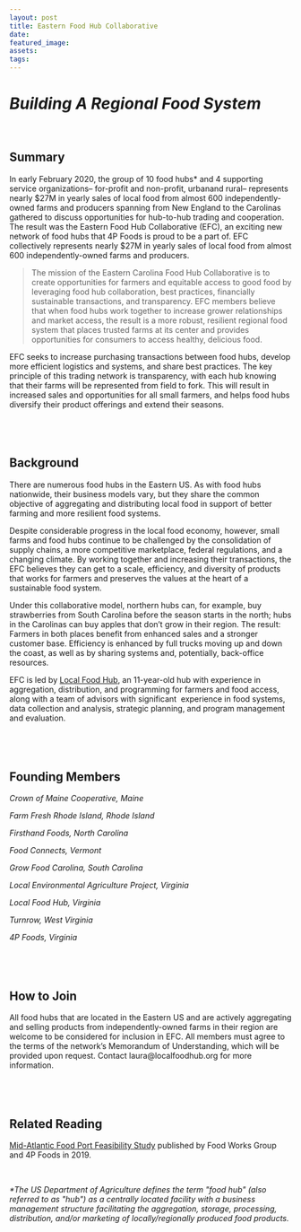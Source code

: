 ```yaml
---
layout: post
title: Eastern Food Hub Collaborative
date:
featured_image:
assets:
tags:
---
```


<div class="editable"><h1><em>Building A Regional Food System</em></h1><h4>&nbsp;</h4><h2><strong>Summary</strong></h2><p>In early February 2020, the group of 10 food hubs* and 4 supporting service organizations&ndash; for-profit and non-profit, urbanand rural&ndash; represents nearly $27M in yearly sales of local food from almost 600 independently-owned farms and producers spanning from New England to the Carolinas gathered to discuss opportunities for hub-to-hub trading and cooperation. The result was the Eastern Food Hub Collaborative (EFC), an exciting new network of food hubs that 4P Foods is proud to be a part of. EFC collectively represents nearly $27M in yearly sales of local food from almost 600 independently-owned farms and producers.&nbsp;</p><blockquote><p>The mission of the Eastern Carolina Food Hub Collaborative is to create opportunities for farmers and equitable access to good food by leveraging food hub collaboration, best practices, financially sustainable transactions, and transparency. EFC members believe that when food hubs work together to increase grower relationships and market access, the result is a more robust, resilient regional food system that places trusted farms at its center and provides opportunities for consumers to access healthy, delicious food.&nbsp;</p></blockquote><p>EFC seeks to increase purchasing transactions between food hubs, develop more efficient logistics and systems, and share best practices. The key principle of this trading network is transparency, with each hub knowing that their farms will be represented from field to fork. This will result in increased sales and opportunities for all small farmers, and helps food hubs diversify their product offerings and extend their seasons. &nbsp;&nbsp;</p><h2>&nbsp;</h2><h2><strong>Background</strong></h2><p>There are numerous food hubs in the Eastern US. As with food hubs nationwide, their business models vary, but they share the common objective of aggregating and distributing local food in support of better farming and more resilient food systems.&nbsp;</p><p>Despite considerable progress in the local food economy, however, small farms and food hubs continue to be challenged by the consolidation of supply chains, a more competitive marketplace, federal regulations, and a changing climate. By working together and increasing their transactions, the EFC believes they can get to a scale, efficiency, and diversity of products that works for farmers and preserves the values at the heart of a sustainable food system.&nbsp;&nbsp;</p><p>Under this collaborative model, northern hubs can, for example, buy strawberries from South Carolina before the season starts in the north; hubs in the Carolinas can buy apples that don&rsquo;t grow in their region. The result: Farmers in both places benefit from enhanced sales and a stronger customer base. Efficiency is enhanced by full trucks moving up and down the coast, as well as by sharing systems and, potentially, back-office resources.</p><p>EFC is led by <a href="https://www.localfoodhub.org/">Local Food Hub</a>, an 11-year-old hub with experience in aggregation, distribution, and programming for farmers and food access, along with a team of advisors with significant&nbsp; experience in food systems, data collection and analysis, strategic planning, and program management and evaluation.</p><h2>&nbsp;</h2><h2><strong>Founding Members</strong></h2><p><em>Crown of Maine Cooperative, Maine&nbsp;</em></p><p><em>Farm Fresh Rhode Island, Rhode Island&nbsp;</em></p><p><em>Firsthand Foods, North Carolina&nbsp;</em></p><p><em>Food Connects, Vermont</em></p><p><em>Grow Food Carolina, South Carolina&nbsp;</em></p><p><em>Local Environmental Agriculture Project, Virginia&nbsp;</em></p><p><em>Local Food Hub, Virginia</em></p><p><em>Turnrow, West Virginia&nbsp;</em></p><p><em>4P Foods, Virginia&nbsp;</em></p><h2>&nbsp;</h2><h2><strong>How to Join</strong></h2><p>All food hubs that are located in the Eastern US and are actively aggregating and selling products from independently-owned farms in their region are welcome to be considered for inclusion in EFC. All members must agree to the terms of the network&rsquo;s Memorandum of Understanding, which will be provided upon request. Contact laura@localfoodhub.org for more information.</p><h2>&nbsp;</h2><h2><strong>Related Reading</strong></h2><p><a href="https://staging.4pfoods.com/posts/mid-atlantic-food-port-feasibility-study/">Mid-Atlantic Food Port Feasibility Study</a> published by Food Works Group and 4P Foods in 2019.</p><p>&nbsp;</p><p><em>*The US Department of Agriculture defines the term "food hub" (also referred to as "hub") as a centrally located facility with a business management structure facilitating the aggregation, storage, processing, distribution, and/or marketing of locally/regionally produced food products.&nbsp;</em></p></div>